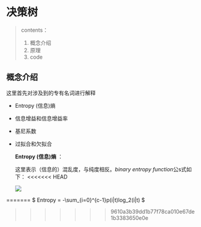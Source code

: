 # 决策树

> contents：
>
> 1. 概念介绍
> 2. 原理
> 3. code



## 概念介绍

这里首先对涉及到的专有名词进行解释

- Entropy (信息)熵 

- 信息增益和信息增益率

- 基尼系数

- 过拟合和欠拟合

  

  **Entropy (信息)熵** ：

  这里表示（信息的）混乱度，与纯度相反。*binary entropy function*公s式如下：
<<<<<<< HEAD
  
  ![](https://render.githubusercontent.com/render/math?math=Entropy%20=%20-\sum_{i=0}^{c-1}p(i|t)log_2(i|t))
  
  

=======
  $
  Entropy = -\sum_{i=0}^{c-1}p(i|t)log_2(i|t)
  $
  
>>>>>>> 9610a3b39dd1b77f78ca010e67de1b3383650e0e
